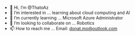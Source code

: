 - 👋 Hi, I’m @ThatoAz
- 👀 I’m interested in ... learning about cloud computing and AI
- 🌱 I’m currently learning ... Microsoft Azure Administrator
- 💞️ I’m looking to collaborate on ... Robotics
- 📫 How to reach me ... Email: donat.mo@outlook.com

<!---
ThatoAz/ThatoAz is a ✨ special ✨ repository because its `README.md` (this file) appears on your GitHub profile.
You can click the Preview link to take a look at your changes.
--->
